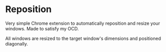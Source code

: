 # Reposition

Very simple Chrome extension to automatically reposition and resize your windows. Made to satisfy my OCD.

All windows are resized to the target window's dimensions and positioned diagonally.
